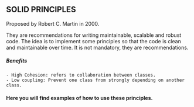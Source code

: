 ## SOLID PRINCIPLES

Proposed by Robert C. Martin in 2000.

They are recommendations for writing maintainable, scalable and robust code. The idea is to implement some principles so that the code is clean and maintainable over time. It is not mandatory, they are recommendations.

##### Benefits

    - High Cohesion: refers to collaboration between classes.
    - Low coupling: Prevent one class from strongly depending on another class.

#### Here you will find examples of how to use these principles.